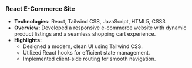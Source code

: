 ### React E-Commerce Site

- **Technologies:** React, Tailwind CSS, JavaScript, HTML5, CSS3
- **Overview:** Developed a responsive e-commerce website with dynamic product listings and a seamless shopping cart experience.
- **Highlights:**
  - Designed a modern, clean UI using Tailwind CSS.
  - Utilized React hooks for efficient state management.
  - Implemented client-side routing for smooth navigation.
